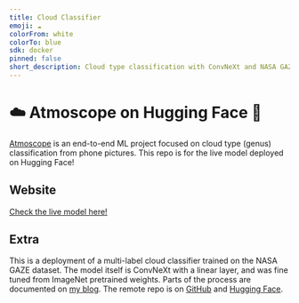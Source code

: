 ```yaml
---
title: Cloud Classifier
emoji: ☁️
colorFrom: white
colorTo: blue
sdk: docker
pinned: false
short_description: Cloud type classification with ConvNeXt and NASA GAZE data
---
```


# ☁️ Atmoscope on Hugging Face 🤗
[Atmoscope](https://github.com/oliverflood/atmoscope/) is an end-to-end ML project focused on cloud type (genus) classification from phone pictures. This repo is for the live model deployed on Hugging Face!

## Website
[Check the live model here!](https://huggingface.co/spaces/oliverflood/Atmoscope_v1) 

## Extra
This is a deployment of a multi-label cloud classifier trained on the NASA GAZE dataset. The model itself is ConvNeXt with a linear layer, and was fine tuned from ImageNet pretrained weights. Parts of the process are documented on [my blog](https://oliverflood.com/). The remote repo is on [GitHub](https://github.com/oliverflood/atmoscope-hf) and [Hugging Face](https://huggingface.co/spaces/oliverflood/Atmoscope_v1/tree/main). 
